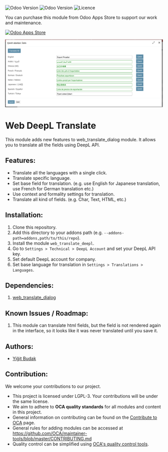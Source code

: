 
![Odoo Version](https://img.shields.io/badge/maturity-production/stable-green)  ![Odoo Version](https://img.shields.io/badge/odoo_version-12.0-blue)  ![Licence](https://img.shields.io/badge/licence-LGPL--3-lightgrey) 

You can purchase this module from Odoo Apps Store to support our work and maintenance.

[![Odoo Apps Store](https://img.shields.io/badge/Odoo%20Apps%20Store-714b67?style=for-the-badge)](https://apps.odoo.com/apps/modules/12.0/web_translate_deepl/)

![Odoo DeepL Translation](./static/description/usage.png)

# Web DeepL Translate

This module adds new features to web_translate_dialog module. It allows you to translate all the fields using DeepL API.

## Features:

- Translate all the languages with a single click.
- Translate specific language.
- Set base field for translation. (e.g. use English for Japanese translation, use French for German translation etc.)
- Use context and formality settings for translation.
- Translate all kind of fields. (e.g. Char, Text, HTML, etc.)

## Installation:

1. Clone this repository.
2. Add this directory to your addons path (e.g. `--addons-path=addons,path/to/this/repo`).
3. Install the module `web_translate_deepl`.
4. Go to `Settings > Technical > DeepL Account` and set your DeepL API key.
5. Set default DeepL account for company.
6. Set base language for translation in `Settings > Translations > Languages`.

## Dependencies:
1. [web_translate_dialog](https://odoo-community.org/shop/web-translate-dialog-2813#attr=7720)

## Known Issues / Roadmap:
1. This module can translate html fields, but the field is not rendered again in the interface, so it looks like it was never translated until you save it.

## Authors:

- [Yiğit Budak](https://github.com/yibudak)

## Contribution:

We welcome your contributions to our project.

- This project is licensed under LGPL-3. Your contributions will be under the same license.
- We aim to adhere to **OCA quality standards** for all modules and content in this project.
- General information on contributing can be found on the [Contribute to OCA](https://odoo-community.org/page/Contribute) page.
- General rules for adding modules can be accessed at https://github.com/OCA/maintainer-tools/blob/master/CONTRIBUTING.md
- Quality control can be simplified using [OCA's quality control tools](https://github.com/OCA/maintainer-quality-tools).

